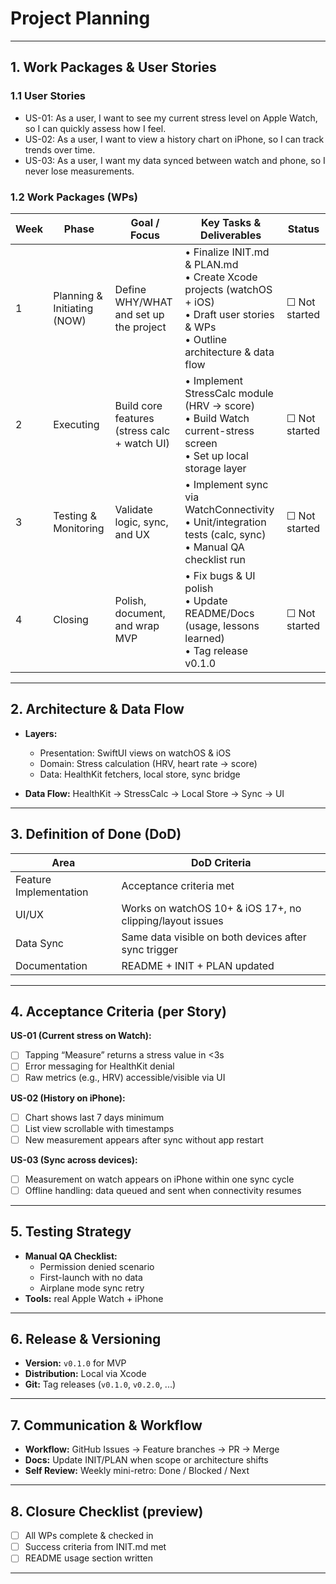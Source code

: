 # Project Planning

---

## 1. Work Packages & User Stories

### 1.1 User Stories
- US-01: As a user, I want to see my current stress level on Apple Watch, so I can quickly assess how I feel.
- US-02: As a user, I want to view a history chart on iPhone, so I can track trends over time.
- US-03: As a user, I want my data synced between watch and phone, so I never lose measurements.

### 1.2 Work Packages (WPs)
| Week | Phase                          | Goal / Focus                                   | Key Tasks & Deliverables                                                                 | Status        |
|------|--------------------------------|------------------------------------------------|-------------------------------------------------------------------------------------------|---------------|
| 1    | Planning & Initiating (NOW)    | Define WHY/WHAT and set up the project         | • Finalize INIT.md & PLAN.md<br>• Create Xcode projects (watchOS + iOS)<br>• Draft user stories & WPs<br>• Outline architecture & data flow | ☐ Not started |
| 2    | Executing                      | Build core features (stress calc + watch UI)   | • Implement StressCalc module (HRV → score)<br>• Build Watch current-stress screen<br>• Set up local storage layer | ☐ Not started |
| 3    | Testing & Monitoring           | Validate logic, sync, and UX                   | • Implement sync via WatchConnectivity<br>• Unit/integration tests (calc, sync)<br>• Manual QA checklist run | ☐ Not started |
| 4    | Closing                        | Polish, document, and wrap MVP                  | • Fix bugs & UI polish<br>• Update README/Docs (usage, lessons learned)<br>• Tag release v0.1.0 | ☐ Not started |

---

## 2. Architecture & Data Flow

- **Layers:**  
  - Presentation: SwiftUI views on watchOS & iOS  
  - Domain: Stress calculation (HRV, heart rate → score)  
  - Data: HealthKit fetchers, local store, sync bridge  

- **Data Flow:** HealthKit → StressCalc → Local Store → Sync → UI

---

## 3. Definition of Done (DoD)

| Area                 | DoD Criteria                                                                 |
|----------------------|-------------------------------------------------------------------------------|
| Feature Implementation | Acceptance criteria met                             |
| UI/UX                | Works on watchOS 10+ & iOS 17+, no clipping/layout issues                     |
| Data Sync            | Same data visible on both devices after sync trigger                          |
| Documentation        | README + INIT + PLAN updated                                                  |

---

## 4. Acceptance Criteria (per Story)

**US-01 (Current stress on Watch):**  
- [ ] Tapping “Measure” returns a stress value in <3s  
- [ ] Error messaging for HealthKit denial  
- [ ] Raw metrics (e.g., HRV) accessible/visible via UI

**US-02 (History on iPhone):**  
- [ ] Chart shows last 7 days minimum  
- [ ] List view scrollable with timestamps  
- [ ] New measurement appears after sync without app restart

**US-03 (Sync across devices):**  
- [ ] Measurement on watch appears on iPhone within one sync cycle  
- [ ] Offline handling: data queued and sent when connectivity resumes

---

## 5. Testing Strategy

- **Manual QA Checklist:**  
  - Permission denied scenario  
  - First-launch with no data  
  - Airplane mode sync retry  
- **Tools:** real Apple Watch + iPhone

---

## 6. Release & Versioning

- **Version:** `v0.1.0` for MVP  
- **Distribution:** Local via Xcode 
- **Git:** Tag releases (`v0.1.0`, `v0.2.0`, ...)

---

## 7. Communication & Workflow

- **Workflow:** GitHub Issues → Feature branches → PR → Merge  
- **Docs:** Update INIT/PLAN when scope or architecture shifts  
- **Self Review:** Weekly mini-retro: Done / Blocked / Next

---

## 8. Closure Checklist (preview)

- [ ] All WPs complete & checked in  
- [ ] Success criteria from INIT.md met  
- [ ] README usage section written  

---
